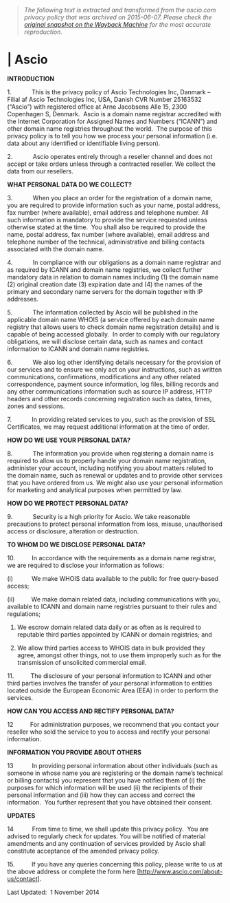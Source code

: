 > *The following text is extracted and transformed from the ascio.com privacy policy that was archived on 2015-06-07. Please check the [original snapshot on the Wayback Machine](https://web.archive.org/web/20150607235242id_/http%3A//www.ascio.com/privacy-policy) for the most accurate reproduction.*

# | Ascio

**INTRODUCTION**

1.            This is the privacy policy of Ascio Technologies Inc, Danmark – Filial af Ascio Technologies Inc, USA, Danish CVR Number 25163532 (“Ascio”) with registered office at Arne Jacobsens Alle 15, 2300 Copenhagen S, Denmark.  Ascio is a domain name registrar accredited with the Internet Corporation for Assigned Names and Numbers (“ICANN”) and other domain name registries throughout the world.  The purpose of this privacy policy is to tell you how we process your personal information (i.e. data about any identified or identifiable living person).

2.            Ascio operates entirely through a reseller channel and does not accept or take orders unless through a contracted reseller. We collect the data from our resellers.

**WHAT PERSONAL DATA DO WE COLLECT?**

3.            When you place an order for the registration of a domain name, you are required to provide information such as your name, postal address, fax number (where available), email address and telephone number. All such information is mandatory to provide the service requested unless otherwise stated at the time.  You shall also be required to provide the name, postal address, fax number (where available), email address and telephone number of the technical, administrative and billing contacts associated with the domain name. 

4.            In compliance with our obligations as a domain name registrar and as required by ICANN and domain name registries, we collect further mandatory data in relation to domain names including (1) the domain name (2) original creation date (3) expiration date and (4) the names of the primary and secondary name servers for the domain together with IP addresses. 

5.            The information collected by Ascio will be published in the applicable domain name WHOIS (a service offered by each domain name registry that allows users to check domain name registration details) and is capable of being accessed globally.  In order to comply with our regulatory obligations, we will disclose certain data, such as names and contact information to ICANN and domain name registries.

6.            We also log other identifying details necessary for the provision of our services and to ensure we only act on your instructions, such as written communications, confirmations, modifications and any other related correspondence, payment source information, log files, billing records and any other communications information such as source IP address, HTTP headers and other records concerning registration such as dates, times, zones and sessions. 

7.            In providing related services to you, such as the provision of SSL Certificates, we may request additional information at the time of order. 

**HOW DO WE USE YOUR PERSONAL DATA?**

8.            The information you provide when registering a domain name is required to allow us to properly handle your domain name registration, administer your account, including notifying you about matters related to the domain name, such as renewal or updates and to provide other services that you have ordered from us. We might also use your personal information for marketing and analytical purposes when permitted by law.   

**HOW DO WE PROTECT PERSONAL DATA?**

9.            Security is a high priority for Ascio. We take reasonable precautions to protect personal information from loss, misuse, unauthorised access or disclosure, alteration or destruction.   

**TO WHOM DO WE DISCLOSE PERSONAL DATA?**

10.          In accordance with the requirements as a domain name registrar, we are required to disclose your information as follows:

(i)           We make WHOIS data available to the public for free query-based access;

(ii)          We make domain related data, including communications with you, available to ICANN and domain name registries pursuant to their rules and regulations;

  1. We escrow domain related data daily or as often as is required to reputable third parties appointed by ICANN or domain registries; and


  1. We allow third parties access to WHOIS data in bulk provided they agree, amongst other things, not to use them improperly such as for the transmission of unsolicited commercial email.



11.          The disclosure of your personal information to ICANN and other third parties involves the transfer of your personal information to entities located outside the European Economic Area (EEA) in order to perform the services.

**HOW CAN YOU ACCESS AND RECTIFY PERSONAL DATA?**

12          For administration purposes, we recommend that you contact your reseller who sold the service to you to access and rectify your personal information.       

**INFORMATION YOU PROVIDE ABOUT OTHERS**

13           In providing personal information about other individuals (such as someone in whose name you are registering or the domain name’s technical or billing contacts) you represent that you have notified them of (i) the purposes for which information will be used (ii) the recipients of their personal information and (iii) how they can access and correct the information.  You further represent that you have obtained their consent. 

**UPDATES**

14           From time to time, we shall update this privacy policy.  You are advised to regularly check for updates. You will be notified of material amendments and any continuation of services provided by Ascio shall constitute acceptance of the amended privacy policy.

15.          If you have any queries concerning this policy, please write to us at the above address or complete the form here [<http://www.ascio.com/about-us/contact>].  

Last Updated:  1 November 2014 
